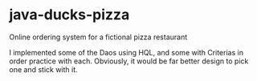 # java-ducks-pizza
Online ordering system for a fictional pizza restaurant

I implemented some of the Daos using HQL, and some with Criterias in order practice with each.  Obviously, it would be far better design to pick one and stick with it.
